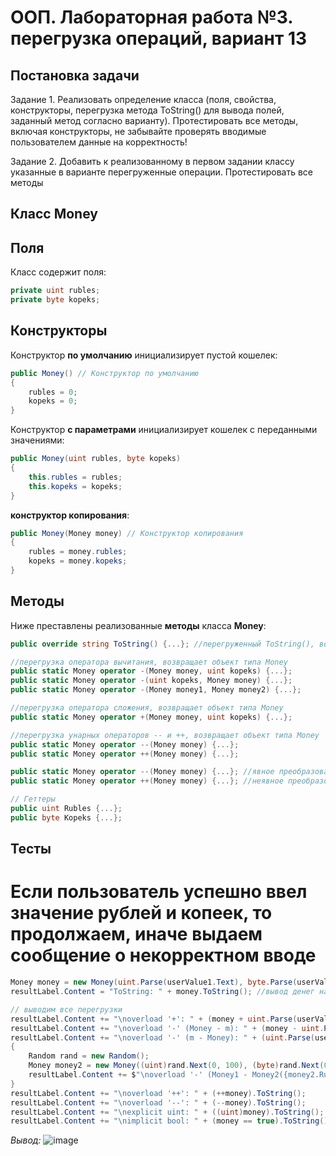 # ООП. Лабораторная работа №3. перегрузка операций, вариант 13
## Постановка задачи
Задание 1. Реализовать определение класса (поля, свойства,
конструкторы, перегрузка метода ToString() для вывода полей, заданный
метод согласно варианту). Протестировать все методы, включая
конструкторы, не забывайте проверять вводимые пользователем данные
на корректность!

Задание 2. Добавить к реализованному в первом задании классу
указанные в варианте перегруженные операции. Протестировать все
методы

## Класс Money
## Поля
Класс содержит поля:
```c#
private uint rubles;
private byte kopeks;
```

## Конструкторы
Конструктор **по умолчанию** инициализирует пустой кошелек:

```c#
public Money() // Конструктор по умолчанию
{
    rubles = 0;
    kopeks = 0;
}
```

Конструктор **с параметрами** инициализирует кошелек с переданными значениями:

```c#
public Money(uint rubles, byte kopeks)
{
    this.rubles = rubles;
    this.kopeks = kopeks;
}
```

**конструктор копирования**:

```c#
public Money(Money money) // Конструктор копирования
{
    rubles = money.rubles;
    kopeks = money.kopeks;
}
```

## Методы

Ниже преставлены реализованные **методы** класса **Money**:

```c#
public override string ToString() {...}; //перегруженный ToString(), возвращает рубли и копейки

//перегрузка оператора вычитания, возвращает объект типа Money
public static Money operator -(Money money, uint kopeks) {...};
public static Money operator -(uint kopeks, Money money) {...};
public static Money operator -(Money money1, Money money2) {...};

//перегрузка оператора сложения, возвращает объект типа Money
public static Money operator +(Money money, uint kopeks) {...};

//перегрузка унарных операторов -- и ++, возвращает объект типа Money
public static Money operator --(Money money) {...};
public static Money operator ++(Money money) {...};

public static Money operator --(Money money) {...}; //явное преобразование в тип uint, возвращает рубли
public static Money operator ++(Money money) {...}; //неявное преобразование в тип bool, вовзращает true если деньги есть

// Геттеры
public uint Rubles {...};
public byte Kopeks {...};
```

## Тесты
# Если пользователь успешно ввел значение рублей и копеек, то продолжаем, иначе выдаем сообщение о некорректном вводе
```c#
Money money = new Money(uint.Parse(userValue1.Text), byte.Parse(userValue2.Text)); //создаем объект класса Money со значениями введеными пользователем
resultLabel.Content = "ToString: " + money.ToString(); //вывод денег на экран

// выводим все перегрузки
resultLabel.Content += "\noverload '+': " + (money + uint.Parse(userValue3.Text)).ToString();
resultLabel.Content += "\noverload '-' (Money - m): " + (money - uint.Parse(userValue3.Text)).ToString();
resultLabel.Content += "\noverload '-' (m - Money): " + (uint.Parse(userValue3.Text) - money).ToString();
{
    Random rand = new Random();
    Money money2 = new Money((uint)rand.Next(0, 100), (byte)rand.Next(0, 99));
    resultLabel.Content += $"\noverload '-' (Money1 - Money2({money2.Rubles}, {money2.Kopeks})): " + (money - money2).ToString();
}                        
resultLabel.Content += "\noverload '++': " + (++money).ToString();
resultLabel.Content += "\noverload '--': " + (--money).ToString();
resultLabel.Content += "\nexplicit uint: " + ((uint)money).ToString();
resultLabel.Content += "\nimplicit bool: " + (money == true).ToString();
```

*Вывод:*
![image](https://github.com/user-attachments/assets/41497791-dab3-48e2-8ea5-46e34eacb4ad)
